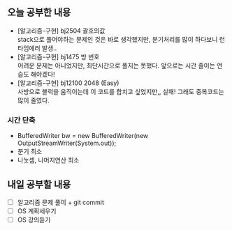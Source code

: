 ## 오늘 공부한 내용
- [알고리즘-구현] bj2504 괄호의값<br>stack으로 풀어야하는 문제인 것은 바로 생각했지만, 분기처리를 많이 하다보니 런타임에러 발생..
- [알고리즘-구현] bj1475 방 번호<br>어려운 문제는 아니었지만, 최단시간으로 풀지는 못했다. 앞으로는 시간 줄이는 연습도 해야겠다!
- [알고리즘-구현] bj12100 2048 (Easy)<br>사방으로 블럭을 움직이는데 이 코드를 합치고 싶었지만,, 실패! 그래도 중복코드는 많이 줄였다.

### 시간 단축
- BufferedWriter bw = new BufferedWriter(new OutputStreamWriter(System.out));
- 분기 최소
- 나눗셈, 나머지연산 최소

## 내일 공부할 내용
- [ ] 알고리즘 문제 풀이 + git commit
- [ ] OS 계획세우기
- [ ] OS 강의듣기

